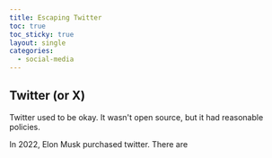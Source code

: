 ```yaml
---
title: Escaping Twitter
toc: true
toc_sticky: true
layout: single
categories:
  - social-media
---
```


## Twitter (or X)

Twitter used to be okay.  It wasn't open source, but it had reasonable policies.

In 2022, Elon Musk purchased twitter.  There are
